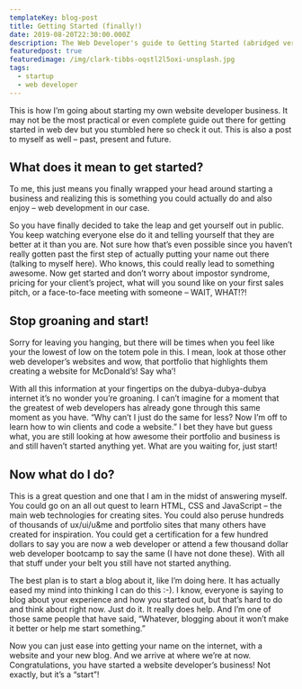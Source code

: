 ```yaml
---
templateKey: blog-post
title: Getting Started (finally!)
date: 2019-08-20T22:30:00.000Z
description: The Web Developer's guide to Getting Started (abridged version).
featuredpost: true
featuredimage: /img/clark-tibbs-oqstl2l5oxi-unsplash.jpg
tags:
  - startup
  - web developer
---
```


This is how I’m going about starting my own website developer business. It may not be the most practical or even complete guide out there for getting started in web dev but you stumbled here so check it out. This is also a post to myself as well – past, present and future.

## What does it mean to get started?

To me, this just means you finally wrapped your head around starting a business and realizing this is something you could actually do and also enjoy – web development in our case.

So you have finally decided to take the leap and get yourself out in public. You keep watching everyone else do it and telling yourself that they are better at it than you are. Not sure how that’s even possible since you haven’t really gotten past the first step of actually putting your name out there (talking to myself here). Who knows, this could really lead to something awesome. Now get started and don’t worry about impostor syndrome, pricing for your client’s project, what will you sound like on your first sales pitch, or a face-to-face meeting with someone – WAIT, WHAT!?!

## Stop groaning and start!

Sorry for leaving you hanging, but there will be times when you feel like your the lowest of low on the totem pole in this. I mean, look at those other web developer’s websites and wow, that portfolio that highlights them creating a website for McDonald’s! Say wha’!

With all this information at your fingertips on the dubya-dubya-dubya internet it’s no wonder you’re groaning. I can’t imagine for a moment that the greatest of web developers has already gone through this same moment as you have. “Why can’t I just do the same for less? Now I’m off to learn how to win clients and code a website.” I bet they have but guess what, you are still looking at how awesome their portfolio and business is and still haven’t started anything yet. What are you waiting for, just start!

## Now what do I do?

This is a great question and one that I am in the midst of answering myself. You could go on an all out quest to learn HTML, CSS and JavaScript – the main web technologies for creating sites. You could also peruse hundreds of thousands of ux/ui/u&me and portfolio sites that many others have created for inspiration. You could get a certification for a few hundred dollars to say you are now a web developer or attend a few thousand dollar web developer bootcamp to say the same (I have not done these). With all that stuff under your belt you still have not started anything.

The best plan is to start a blog about it, like I’m doing here. It has actually eased my mind into thinking I can do this :-). I know, everyone is saying to blog about your experience and how you started out, but that’s hard to do and think about right now. Just do it. It really does help. And I’m one of those same people that have said, “Whatever, blogging about it won’t make it better or help me start something.”

Now you can just ease into getting your name on the internet, with a website and your new blog. And we arrive at where we’re at now. Congratulations, you have started a website developer’s business! Not exactly, but it’s a “start”!
